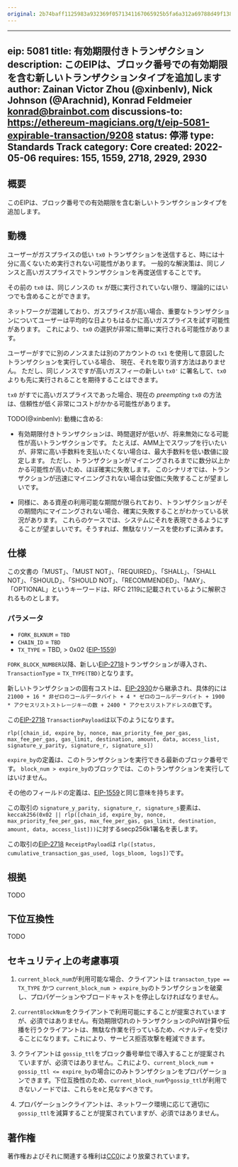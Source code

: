 ```yaml
---
original: 2b74baff1125983a932369f0571341167065925b5fa6a312a69788d49f138ef6
---
```


---
eip: 5081
title: 有効期限付きトランザクション
description: このEIPは、ブロック番号での有効期限を含む新しいトランザクションタイプを追加します
author: Zainan Victor Zhou (@xinbenlv), Nick Johnson (@Arachnid), Konrad Feldmeier <konrad@brainbot.com>
discussions-to: https://ethereum-magicians.org/t/eip-5081-expirable-transaction/9208
status: 停滞
type: Standards Track
category: Core
created: 2022-05-06
requires: 155, 1559, 2718, 2929, 2930
---

## 概要
このEIPは、ブロック番号での有効期限を含む新しいトランザクションタイプを追加します。

## 動機

ユーザーがガスプライスの低い `tx0` トランザクションを送信すると、時には十分に高くないため実行されない可能性があります。
一般的な解決策は、同じノンスと高いガスプライスでトランザクションを再度送信することです。

その前の `tx0` は、同じノンスの `tx` が既に実行されていない限り、理論的にはいつでも含めることができます。

ネットワークが混雑しており、ガスプライスが高い場合、重要なトランザクションについてユーザーは平均的な日よりもはるかに高いガスプライスを試す可能性があります。
これにより、`tx0` の選択が非常に簡単に実行される可能性があります。

ユーザーがすでに別のノンスまたは別のアカウントの `tx1` を使用して意図したトランザクションを実行している場合、
現在、それを取り消す方法はありません。
ただし、同じノンスですが高いガスフィーの新しい `tx0'` に署名して、`tx0` よりも先に実行されることを期待することはできます。

`tx0` がすでに高いガスプライスであった場合、現在の *preempting* `tx0` の方法は、信頼性が低く非常にコストがかかる可能性があります。

TODO(@xinbenlv): 動機に含める:

- 有効期限付きトランザクションは、時間選好が低いが、将来無効になる可能性が高いトランザクションです。 たとえば、AMM上でスワップを行いたいが、非常に高い手数料を支払いたくない場合は、最大手数料を低い数値に設定します。 ただし、トランザクションがマイニングされるまでに数分以上かかる可能性が高いため、ほぼ確実に失敗します。 このシナリオでは、トランザクションが迅速にマイニングされない場合は安価に失敗することが望ましいです。

- 同様に、ある資産の利用可能な期間が限られており、トランザクションがその期間内にマイニングされない場合、確実に失敗することがわかっている状況があります。 これらのケースでは、システムにそれを表現できるようにすることが望ましいです。そうすれば、無駄なリソースを使わずに済みます。

## 仕様
この文書の「MUST」、「MUST NOT」、「REQUIRED」、「SHALL」、「SHALL NOT」、「SHOULD」、「SHOULD NOT」、「RECOMMENDED」、「MAY」、「OPTIONAL」というキーワードは、RFC 2119に記載されているように解釈されるものとします。

### パラメータ
- `FORK_BLKNUM` = `TBD`
- `CHAIN_ID` = `TBD`
- `TX_TYPE` = TBD, > 0x02 ([EIP-1559](./eip-1559.md))


`FORK_BLOCK_NUMBER`以降、新しい[EIP-2718](./eip-2718.md)トランザクションが導入され、`TransactionType` = `TX_TYPE(TBD)`となります。

新しいトランザクションの固有コストは、[EIP-2930](./eip-2930.md)から継承され、具体的には `21000 + 16 * 非ゼロのコールデータバイト + 4 * ゼロのコールデータバイト + 1900 * アクセスリストストレージキーの数 + 2400 * アクセスリストアドレスの数`です。

この[EIP-2718](./eip-2718.md) `TransactionPayload`は以下のようになります。

```
rlp([chain_id, expire_by, nonce, max_priority_fee_per_gas, max_fee_per_gas, gas_limit, destination, amount, data, access_list, signature_y_parity, signature_r, signature_s])
```

`expire_by`の定義は、このトランザクションを実行できる最新のブロック番号です。 `block_num > expire_by`のブロックでは、このトランザクションを実行してはいけません。

その他のフィールドの定義は、[EIP-1559](./eip-1559.md)と同じ意味を持ちます。

この取引の `signature_y_parity, signature_r, signature_s`要素は、`keccak256(0x02 || rlp([chain_id, expire_by, nonce, max_priority_fee_per_gas, max_fee_per_gas, gas_limit, destination, amount, data, access_list]))`に対するsecp256k1署名を表します。

この取引の[EIP-2718](./eip-2718.md) `ReceiptPayload`は `rlp([status, cumulative_transaction_gas_used, logs_bloom, logs])`です。

## 根拠
TODO

## 下位互換性
TODO

## セキュリティ上の考慮事項

1. `current_block_num`が利用可能な場合、クライアントは `transacton_type == TX_TYPE` かつ `current_block_num > expire_by`のトランザクションを破棄し、プロパゲーションやブロードキャストを停止しなければなりません。

2. `currentBlockNum`をクライアントで利用可能にすることが提案されていますが、必須ではありません。有効期限切れのトランザクションのPoW計算や伝播を行うクライアントは、無駄な作業を行っているため、ペナルティを受けることになります。これにより、サービス拒否攻撃を軽減できます。

3. クライアントは `gossip_ttl`をブロック番号単位で導入することが提案されていますが、必須ではありません。これにより、`current_block_num + gossip_ttl <= expire_by`の場合にのみトランザクションをプロパゲーションできます。下位互換性のため、`current_block_num`や`gossip_ttl`が利用できないノードでは、これらを`0`と見なすべきです。

4. プロパゲーションクライアントは、ネットワーク環境に応じて適切に `gossip_ttl`を減算することが提案されていますが、必須ではありません。

## 著作権
著作権およびそれに関連する権利は[CC0](../LICENSE.md)により放棄されています。
